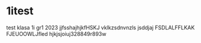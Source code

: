 # 1itest
test
klasa 1i gr1 2023
jjfsshajhjkfHSKJ
vklkzsdnvnzls
jsddjaj
FSDLALFFLKAK
FJEUOOWLJfled
hjkjsjoiuj328849r893w
